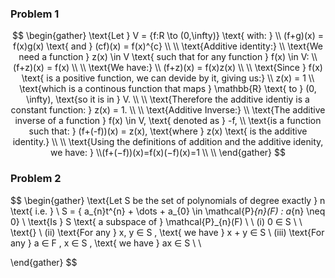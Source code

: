 ### Problem 1
$$
\begin{gather}
\text{Let } V = {f:R \to (0,\infty)} \text{ with: } \\
(f+g)(x) = f(x)g(x) \text{ and } (cf)(x) = f(x)^{c} \\ \\
\text{Additive identity:} \\
\text{We need a function } z(x) \in V \text{ such that for any function } f(x) \in V: \\
(f+z)(x) = f(x) \\ \\
\text{We have:} \\
(f+z)(x) = f(x)z(x) \\ \\
\text{Since } f(x) \text{ is a positive function, we can devide by it, giving us:} \\
z(x) = 1 \\
\text{which is a continous function that maps } \mathbb{R} \text{ to } (0, \infty), \text{so it is in } V. \\ \\
\text{Therefore the additive identiy is a constant function: } z(x) = 1. \\ \\
\text{Additive Inverse:} \\
\text{The additive inverse of a function } f(x) \in V, \text{ denoted as } -f, \\
\text{is a function such that: } (f+(-f))(x) = z(x), \text{where } z(x) \text{ is the additive identity.} \\ \\
\text{Using the definitions of addition and the additive idenity, we have: } \\(f+(−f))(x)=f(x)(−f)(x)=1 \\ \\
\end{gather}
$$

### Problem 2

$$
\begin{gather}
\text{Let S be the set of polynomials of degree exactly }  n \text{ i.e. } \\
S = \{ a_{n}t^{n} + \dots + a_{0} \in \mathcal{P}_{n}(F) : a_{n} \neq 0\} \\ 
\text{Is } S \text{ a subspace of } \mathcal{P}_{n}(F) \\ \\
(i) 0 ∈ S \\ \\
\text{}
\\
(ii) \text{For any } x, y ∈ S , \text{ we have } x + y ∈ S \\
(iii) \text{For any } a ∈ F , x ∈ S , \text{ we have } ax ∈ S \\ \\

\end{gather}
$$


